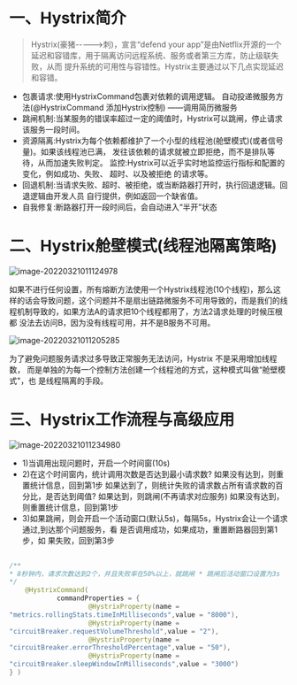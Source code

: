 # 一、**Hystrix**简介

> Hystrix(豪猪----->刺)，宣言“defend your app”是由Netflix开源的一个 延迟和容错库，用于隔离访问远程系统、服务或者第三方库，防止级联失败，从而 提升系统的可用性与容错性。Hystrix主要通过以下几点实现延迟和容错。

+ 包裹请求:使用HystrixCommand包裹对依赖的调用逻辑。 自动投递微服务方 法(@HystrixCommand 添加Hystrix控制) ——调用简历微服务 
+ 跳闸机制:当某服务的错误率超过一定的阈值时，Hystrix可以跳闸，停止请求 该服务一段时间。 
+ 资源隔离:Hystrix为每个依赖都维护了一个小型的线程池(舱壁模式)(或者信号 量)。如果该线程池已满， 发往该依赖的请求就被立即拒绝，而不是排队等 待，从而加速失败判定。 监控:Hystrix可以近乎实时地监控运行指标和配置的变化，例如成功、失败、 超时、以及被拒绝 的请求等。
+  回退机制:当请求失败、超时、被拒绝，或当断路器打开时，执行回退逻辑。回 退逻辑由开发人员 自行提供，例如返回一个缺省值。 
+ 自我修复:断路器打开一段时间后，会自动进入“半开”状态

# 二、**Hystrix**舱壁模式(线程池隔离策略)

![image-20220321011124978](https://cdn.wuzx.cool/image-20220321011124978.png)

如果不进行任何设置，所有熔断方法使用一个Hystrix线程池(10个线程)，那么这 样的话会导致问题，这个问题并不是扇出链路微服务不可用导致的，而是我们的线 程机制导致的，如果方法A的请求把10个线程都用了，方法2请求处理的时候压根都 没法去访问B，因为没有线程可用，并不是B服务不可用。

![image-20220321011205285](https://cdn.wuzx.cool/image-20220321011205285.png)

为了避免问题服务请求过多导致正常服务无法访问，Hystrix 不是采用增加线程数， 而是单独的为每一个控制方法创建一个线程池的方式，这种模式叫做“舱壁模式"，也 是线程隔离的手段。

# 三、**Hystrix**工作流程与高级应用

![image-20220321011234980](https://cdn.wuzx.cool/image-20220321011234980.png)

+ 1)当调用出现问题时，开启一个时间窗(10s)
+  2)在这个时间窗内，统计调用次数是否达到最小请求数? 如果没有达到，则重置统计信息，回到第1步 如果达到了，则统计失败的请求数占所有请求数的百分比，是否达到阈值? 如果达到，则跳闸(不再请求对应服务) 如果没有达到，则重置统计信息，回到第1步
+ 3)如果跳闸，则会开启一个活动窗口(默认5s)，每隔5s，Hystrix会让一个请求 通过,到达那个问题服务，看 是否调用成功，如果成功，重置断路器回到第1步，如 果失败，回到第3步

``` java
 
/**
* 8秒钟内，请求次数达到2个，并且失败率在50%以上，就跳闸 * 跳闸后活动窗口设置为3s
*/
    @HystrixCommand(
            commandProperties = {
                    @HystrixProperty(name =
"metrics.rollingStats.timeInMilliseconds",value = "8000"),
                    @HystrixProperty(name =
"circuitBreaker.requestVolumeThreshold",value = "2"),
                    @HystrixProperty(name =
"circuitBreaker.errorThresholdPercentage",value = "50"),
                    @HystrixProperty(name =
"circuitBreaker.sleepWindowInMilliseconds",value = "3000")
} )
```

